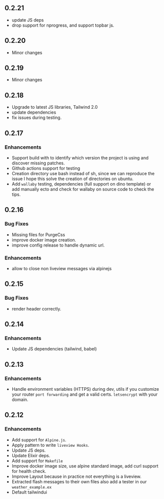 ## 0.2.21
- update JS deps
- drop support for nprogress, and support topbar js.
## 0.2.20
- Minor changes
## 0.2.19
- Minor changes
## 0.2.18

- Upgrade to latest JS libraries, Tailwind 2.0
- update dependencies
- fix issues during testing.

## 0.2.17

### Enhancements

- Support build with to identify which version the project is using and discover missing patches.
- Github actions support for testing
- Creation directory use bash instead of sh, since we can reproduce the issue I hope this solve the creation of directories on ubuntu.
- Add `wallaby` testing, dependencies (full support on dino template) or add manually ecto and check for wallaby on source code to check the tips.

## 0.2.16

### Bug Fixes

- Missing files for PurgeCss
- improve docker image creation.
- improve config release to handle dynamic url.

### Enhancements

- allow to close non liveview messages via alpinejs

## 0.2.15

### Bug Fixes

- render header correctly.

## 0.2.14

### Enhancements

- Update JS dependencies (tailwind, babel)

## 0.2.13

### Enhancements

- Handle environment variables (HTTPS) during dev, utils if you customize your router `port forwarding` and get a valid certs. `letsencrypt` with your domain.


## 0.2.12

### Enhancements

- Add support for `Alpine.js`.
- Apply pattern to write `liveview Hooks`.
- Update JS deps.
- Update Elixir deps.
- Add support for `Makefile`
- Improve docker image size, use alpine standard image, add curl support for health check.
- Improve Layout because in practice not everything is a liveview.
- Extracted flash messages to their own files also add a tester in our `weather_example.ex`
- Default tailwindui
